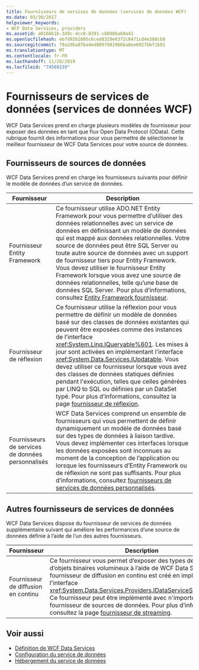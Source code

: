 ```yaml
---
title: Fournisseurs de services de données (services de données WCF)
ms.date: 03/30/2017
helpviewer_keywords:
- WCF Data Services, providers
ms.assetid: a0160b1b-3d9c-4cc8-8391-cb0986a60a41
ms.openlocfilehash: eb7d92b1605c6ced8319e0372c8471cd4e388cb8
ms.sourcegitcommit: 79a2d6a07ba4ed08979819666a0ee6927bbf1b01
ms.translationtype: MT
ms.contentlocale: fr-FR
ms.lasthandoff: 11/28/2019
ms.locfileid: "74569239"
---
```

# <a name="data-services-providers-wcf-data-services"></a>Fournisseurs de services de données (services de données WCF)
WCF Data Services prend en charge plusieurs modèles de fournisseur pour exposer des données en tant que flux Open Data Protocol (OData). Cette rubrique fournit des informations pour vous permettre de sélectionner le meilleur fournisseur de WCF Data Services pour votre source de données.  
  
## <a name="data-source-providers"></a>Fournisseurs de sources de données  
 WCF Data Services prend en charge les fournisseurs suivants pour définir le modèle de données d’un service de données.  
  
|Fournisseur|Description|  
|--------------|-----------------|  
|Fournisseur Entity Framework|Ce fournisseur utilise ADO.NET Entity Framework pour vous permettre d’utiliser des données relationnelles avec un service de données en définissant un modèle de données qui est mappé aux données relationnelles. Votre source de données peut être SQL Server ou toute autre source de données avec un support de fournisseur tiers pour Entity Framework. Vous devez utiliser le fournisseur Entity Framework lorsque vous avez une source de données relationnelles, telle qu’une base de données SQL Server. Pour plus d’informations, consultez [Entity Framework fournisseur](entity-framework-provider-wcf-data-services.md).|  
|Fournisseur de réflexion|Ce fournisseur utilise la réflexion pour vous permettre de définir un modèle de données basé sur des classes de données existantes qui peuvent être exposées comme des instances de l'interface <xref:System.Linq.IQueryable%601>. Les mises à jour sont activées en implémentant l'interface <xref:System.Data.Services.IUpdatable>. Vous devez utiliser ce fournisseur lorsque vous avez des classes de données statiques définies pendant l'exécution, telles que celles générées par LINQ to SQL ou définies par un DataSet typé. Pour plus d’informations, consultez la page [fournisseur de réflexion](reflection-provider-wcf-data-services.md).|  
|Fournisseurs de services de données personnalisés|WCF Data Services comprend un ensemble de fournisseurs qui vous permettent de définir dynamiquement un modèle de données basé sur des types de données à liaison tardive. Vous devez implémenter ces interfaces lorsque les données exposées sont inconnues au moment de la conception de l’application ou lorsque les fournisseurs d’Entity Framework ou de réflexion ne sont pas suffisants. Pour plus d’informations, consultez [fournisseurs de services de données personnalisés](custom-data-service-providers-wcf-data-services.md).|  
  
## <a name="other-data-service-providers"></a>Autres fournisseurs de services de données  
 WCF Data Services dispose du fournisseur de services de données supplémentaire suivant qui améliore les performances d’une source de données définie à l’aide de l’un des autres fournisseurs.  
  
|Fournisseur|Description|  
|--------------|-----------------|  
|Fournisseur de diffusion en continu|Ce fournisseur vous permet d’exposer des types de données d’objets binaires volumineux à l’aide de WCF Data Services. Un fournisseur de diffusion en continu est créé en implémentant l'interface <xref:System.Data.Services.Providers.IDataServiceStreamProvider>. Ce fournisseur peut être implémenté avec n'importe quel fournisseur de sources de données. Pour plus d’informations, consultez la page [fournisseur de streaming](streaming-provider-wcf-data-services.md).|  
  
## <a name="see-also"></a>Voir aussi

- [Définition de WCF Data Services](defining-wcf-data-services.md)
- [Configuration du service de données](configuring-the-data-service-wcf-data-services.md)
- [Hébergement du service de données](hosting-the-data-service-wcf-data-services.md)
